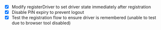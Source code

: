 - [x] Modify registerDriver to set driver state immediately after registration
- [x] Disable PIN expiry to prevent logout
- [x] Test the registration flow to ensure driver is remembered (unable to test due to browser tool disabled)

